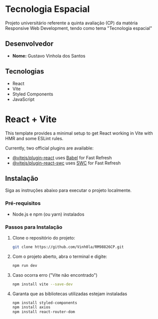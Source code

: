 # Tecnologia Espacial

Projeto universitário referente a quinta avaliação (CP) da matéria Responsive Web Development, tendo como tema "Tecnologia espacial"

## Desenvolvedor

- **Nome:** Gustavo Vinhola dos Santos

## Tecnologias

- React
- Vite
- Styled Components
- JavaScript

# React + Vite

This template provides a minimal setup to get React working in Vite with HMR and some ESLint rules.

Currently, two official plugins are available:

- [@vitejs/plugin-react](https://github.com/vitejs/vite-plugin-react/blob/main/packages/plugin-react/README.md) uses [Babel](https://babeljs.io/) for Fast Refresh
- [@vitejs/plugin-react-swc](https://github.com/vitejs/vite-plugin-react-swc) uses [SWC](https://swc.rs/) for Fast Refresh


## Instalação

Siga as instruções abaixo para executar o projeto localmente.

### Pré-requisitos

- Node.js e npm (ou yarn) instalados

### Passos para Instalação

1. Clone o repositório do projeto:
   ```bash
   git clone https://github.com/Vinh0la/RM98826CP.git
2. Com o projeto aberto, abra o terminal e digite:
   ```bash
   npm run dev
4. Caso ocorra erro ("Vite não encontrado")
   ```bash
   npm install vite --save-dev
5. Garanta que as bibliotecas utilizadas estejam instaladas
   ```bash
   npm install styled-components
   npm install axios
   npm install react-router-dom
   
  

